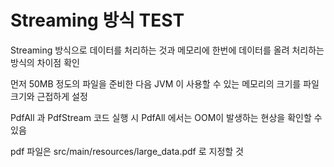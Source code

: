 # Streaming 방식 TEST

Streaming 방식으로 데이터를 처리하는 것과 메모리에 한번에 데이터를 올려 처리하는 방식의 차이점 확인

먼저 50MB 정도의 파일을 준비한 다음 JVM 이 사용할 수 있는 메모리의 크기를 파일 크기와 근접하게 설정

PdfAll 과 PdfStream 코드 실행 시 PdfAll 에서는 OOM이 발생하는 현상을 확인할 수 있음

pdf 파일은 src/main/resources/large_data.pdf 로 지정할 것